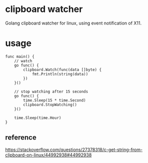 # clipboard watcher
Golang clipboard watcher for linux, using event notification of X11.

# usage
```golang
func main() {
	// watch
	go func() {
		clipboard.Watch(func(data []byte) {
			fmt.Println(string(data))
		})
	}()

	// stop watching after 15 seconds
	go func() {
		time.Sleep(15 * time.Second)
		clipboard.StopWatching()
	}()

	time.Sleep(time.Hour)
}
```

## reference
https://stackoverflow.com/questions/27378318/c-get-string-from-clipboard-on-linux/44992938#44992938
